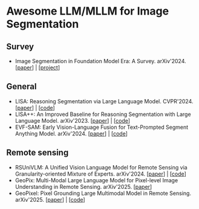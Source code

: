 # Awesome LLM/MLLM for Image Segmentation

## Survey

- Image Segmentation in Foundation Model Era: A Survey. arXiv'2024. [[paper](https://arxiv.org/abs/2408.12957)] | [[project](https://github.com/stanley-313/ImageSegFM-Survey)]


## General

- LISA: Reasoning Segmentation via Large Language Model. CVPR'2024. [[paper](https://openaccess.thecvf.com/content/CVPR2024/html/Lai_LISA_Reasoning_Segmentation_via_Large_Language_Model_CVPR_2024_paper.html)] | [[code](https://github.com/dvlab-research/LISA)]
- LISA++: An Improved Baseline for Reasoning Segmentation with Large Language Model. arXiv'2023. [[paper](https://openreview.net/forum?id=NBQFAN228B)] | [[code](https://github.com/dvlab-research/LISA)]
- EVF-SAM: Early Vision-Language Fusion for Text-Prompted Segment Anything Model. arXiv'2024. [[paper](https://arxiv.org/abs/2406.20076)] | [[code](https://github.com/hustvl/EVF-SAM)]

## Remote sensing

- RSUniVLM: A Unified Vision Language Model for Remote Sensing via Granularity-oriented Mixture of Experts. arXiv'2024. [[paper](https://arxiv.org/abs/2412.05679)] | [[code](https://github.com/xuliu-cyber/RSUniVLM)]
- GeoPix: Multi-Modal Large Language Model for Pixel-level Image Understanding in Remote Sensing. arXiv'2025. [[paper](https://arxiv.org/abs/2501.06828)]
- GeoPixel: Pixel Grounding Large Multimodal Model in Remote Sensing. arXiv'2025. [[paper](https://github.com/mbzuai-oryx/GeoPixel)] | [[code](https://github.com/mbzuai-oryx/GeoPixel)]

